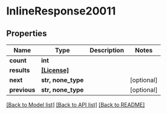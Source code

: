 # InlineResponse20011

## Properties
Name | Type | Description | Notes
------------ | ------------- | ------------- | -------------
**count** | **int** |  | 
**results** | [**[License]**](License.md) |  | 
**next** | **str, none_type** |  | [optional] 
**previous** | **str, none_type** |  | [optional] 

[[Back to Model list]](../README.md#documentation-for-models) [[Back to API list]](../README.md#documentation-for-api-endpoints) [[Back to README]](../README.md)


